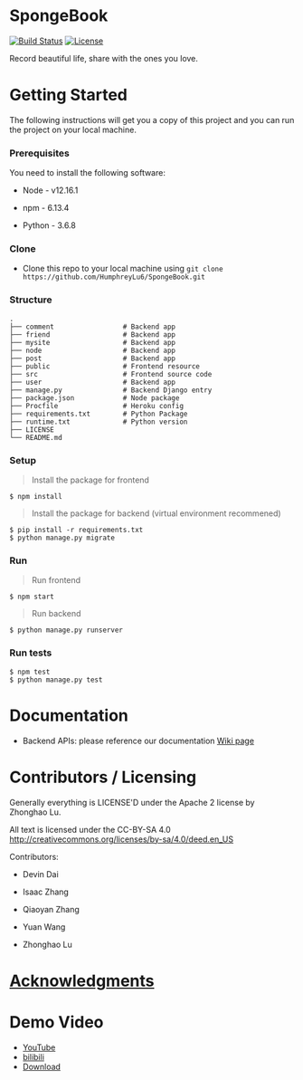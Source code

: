 # SpongeBook

[![Build Status](https://travis-ci.com/HumphreyLu6/SpongeBook.svg?branch=master)](https://travis-ci.org/github/404-SpongeBob-SquarePants/CMPUT404-project-socialdistribution)
[![License](https://img.shields.io/badge/License-Apache%202.0-blue.svg)](https://opensource.org/licenses/Apache-2.0)

Record beautiful life, share with the ones you love.

# Getting Started

The following instructions will get you a copy of this project and you can run the project on your local machine.

### Prerequisites

You need to install the following software:

- Node - v12.16.1

- npm - 6.13.4

- Python - 3.6.8

### Clone

- Clone this repo to your local machine using `git clone https://github.com/HumphreyLu6/SpongeBook.git`

### Structure

    .
    ├── comment                 # Backend app
    ├── friend                  # Backend app
    ├── mysite                  # Backend app
    ├── node                    # Backend app
    ├── post                    # Backend app
    ├── public                  # Frontend resource
    ├── src                     # Frontend source code
    ├── user                    # Backend app
    ├── manage.py               # Backend Django entry
    ├── package.json            # Node package
    ├── Procfile                # Heroku config
    ├── requirements.txt        # Python Package
    ├── runtime.txt             # Python version
    ├── LICENSE
    └── README.md

### Setup

> Install the package for frontend

```shell
$ npm install
```

> Install the package for backend (virtual environment recommened)

```shell
$ pip install -r requirements.txt
$ python manage.py migrate
```

### Run

> Run frontend

```shell
$ npm start
```

> Run backend

```shell
$ python manage.py runserver
```

### Run tests

```
$ npm test
$ python manage.py test
```

# Documentation

- Backend APIs: please reference our documentation [Wiki page](https://github.com/HumphreyLu6/SpongeBook/wiki)

# Contributors / Licensing

Generally everything is LICENSE'D under the Apache 2 license by Zhonghao Lu.

All text is licensed under the CC-BY-SA 4.0 http://creativecommons.org/licenses/by-sa/4.0/deed.en_US

Contributors:

- Devin Dai

- Isaac Zhang

- Qiaoyan Zhang

- Yuan Wang

- Zhonghao Lu

# [Acknowledgments](https://github.com/HumphreyLu6/SpongeBook/wiki/Acknowledgments)

# Demo Video

- [YouTube](https://www.youtube.com/watch?v=jtxW7VnxjQ8)
- [bilibili](https://www.bilibili.com/video/BV1BK411L7a9)
- [Download](https://github.com/HumphreyLu6/SpongeBook/wiki/SpongeBookDemo.mp4)
